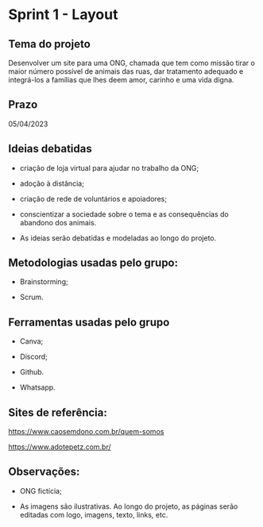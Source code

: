 # Sprint 1 - Layout

## Tema do projeto
Desenvolver um site para uma ONG, chamada que tem como missão tirar o maior número possível de animais das ruas, dar tratamento adequado e integrá-los a famílias que lhes deem amor, carinho e uma vida digna.

## Prazo
05/04/2023

## Ideias debatidas

- criação de loja virtual para ajudar no trabalho da ONG;

- adoção à distância;

- criação de rede de voluntários e apoiadores;

- conscientizar a sociedade sobre o tema e as consequências do abandono dos animais.

* As ideias serão debatidas e modeladas ao longo do projeto.

## Metodologias usadas pelo grupo:

- Brainstorming;

- Scrum.

## Ferramentas usadas pelo grupo
- Canva;

- Discord;

- Github.

- Whatsapp.


## Sites de referência:

https://www.caosemdono.com.br/quem-somos

https://www.adotepetz.com.br/


## Observações:

- ONG fictícia;

- As imagens são ilustrativas. Ao longo do projeto, as páginas serão editadas com logo, imagens, texto, links, etc.
